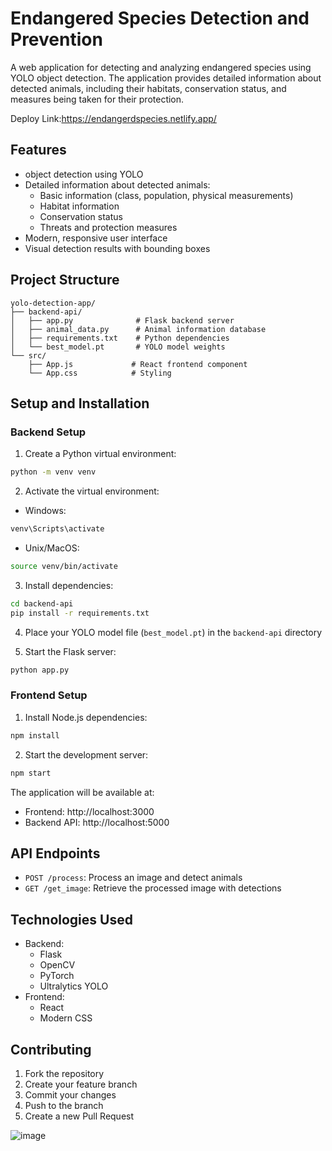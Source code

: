 # Endangered Species Detection and Prevention

A web application for detecting and analyzing endangered species using YOLO object detection. The application provides detailed information about detected animals, including their habitats, conservation status, and measures being taken for their protection.

Deploy Link:https://endangerdspecies.netlify.app/

## Features

-  object detection using YOLO
- Detailed information about detected animals:
  - Basic information (class, population, physical measurements)
  - Habitat information
  - Conservation status
  - Threats and protection measures
- Modern, responsive user interface
- Visual detection results with bounding boxes

## Project Structure

```
yolo-detection-app/
├── backend-api/
│   ├── app.py              # Flask backend server
│   ├── animal_data.py      # Animal information database
│   ├── requirements.txt    # Python dependencies
│   └── best_model.pt       # YOLO model weights
└── src/
    ├── App.js             # React frontend component
    └── App.css            # Styling
```

## Setup and Installation

### Backend Setup

1. Create a Python virtual environment:
```bash
python -m venv venv
```

2. Activate the virtual environment:
- Windows:
```bash
venv\Scripts\activate
```
- Unix/MacOS:
```bash
source venv/bin/activate
```

3. Install dependencies:
```bash
cd backend-api
pip install -r requirements.txt
```

4. Place your YOLO model file (`best_model.pt`) in the `backend-api` directory

5. Start the Flask server:
```bash
python app.py
```

### Frontend Setup

1. Install Node.js dependencies:
```bash
npm install
```

2. Start the development server:
```bash
npm start
```

The application will be available at:
- Frontend: http://localhost:3000
- Backend API: http://localhost:5000

## API Endpoints

- `POST /process`: Process an image and detect animals
- `GET /get_image`: Retrieve the processed image with detections

## Technologies Used

- Backend:
  - Flask
  - OpenCV
  - PyTorch
  - Ultralytics YOLO
- Frontend:
  - React
  - Modern CSS

## Contributing

1. Fork the repository
2. Create your feature branch
3. Commit your changes
4. Push to the branch
5. Create a new Pull Request 


![image](https://github.com/user-attachments/assets/f8633232-e589-4946-89a2-449d4d6817e3)
